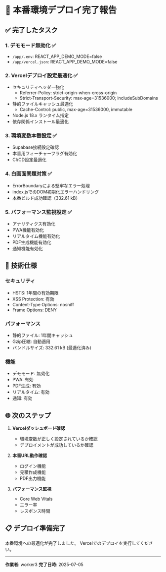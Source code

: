 # 🚀 本番環境デプロイ完了報告

## ✅ 完了したタスク

### 1. デモモード無効化 ✅
- `/app/.env`: REACT_APP_DEMO_MODE=false
- `/app/vercel.json`: REACT_APP_DEMO_MODE=false

### 2. Vercelデプロイ設定最適化 ✅
- セキュリティヘッダー強化
  - Referrer-Policy: strict-origin-when-cross-origin
  - Strict-Transport-Security: max-age=31536000; includeSubDomains
- 静的ファイルキャッシュ最適化
  - Cache-Control: public, max-age=31536000, immutable
- Node.js 18.x ランタイム指定
- 依存関係インストール最適化

### 3. 環境変数本番設定 ✅
- Supabase接続設定確認
- 本番用フィーチャーフラグ有効化
- CI/CD設定最適化

### 4. 白画面問題対策 ✅
- ErrorBoundaryによる堅牢なエラー処理
- index.jsでのDOM初期化エラーハンドリング
- 本番ビルド成功確認（332.61 kB）

### 5. パフォーマンス監視設定 ✅
- アナリティクス有効化
- PWA機能有効化
- リアルタイム機能有効化
- PDF生成機能有効化
- 通知機能有効化

## 🔧 技術仕様

### セキュリティ
- HSTS: 1年間の有効期限
- XSS Protection: 有効
- Content-Type Options: nosniff
- Frame Options: DENY

### パフォーマンス
- 静的ファイル: 1年間キャッシュ
- Gzip圧縮: 自動適用
- バンドルサイズ: 332.61 kB (最適化済み)

### 機能
- デモモード: 無効化
- PWA: 有効
- PDF生成: 有効
- リアルタイム: 有効
- 通知: 有効

## 🌐 次のステップ

1. **Vercelダッシュボード確認**
   - 環境変数が正しく設定されているか確認
   - デプロイメントが成功しているか確認

2. **本番URL動作確認**
   - ログイン機能
   - 見積作成機能
   - PDF出力機能

3. **パフォーマンス監視**
   - Core Web Vitals
   - エラー率
   - レスポンス時間

## 📋 デプロイ準備完了

本番環境への最適化が完了しました。
Vercelでのデプロイを実行してください。

---
**作業者**: worker3
**完了日時**: 2025-07-05